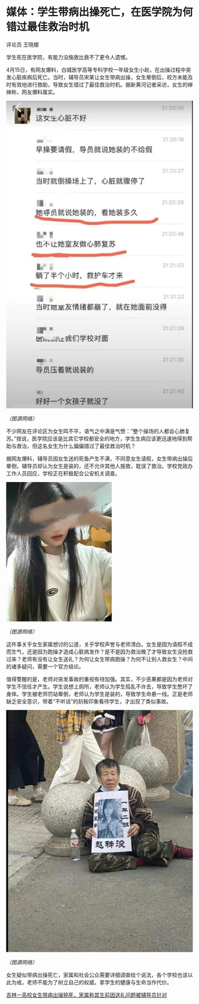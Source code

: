 # 媒体：学生带病出操死亡，在医学院为何错过最佳救治时机

评论员 王晓娜

学生死在医学院，有能力没施救比救不了更令人遗憾。

4月15日，有网友爆料，白城医学高等专科学校一年级女生小赵，在出操过程中突发心脏疾病后死亡。当时，辅导员宋某让女生带病出操，女生晕倒后，校方未能及时有效地进行救助，导致女生错过了最佳救治时机。据新黄河记者采访，女生的婶婶称，网友爆料属实。

![5d40a908bad0616ffb76a7142dc5df8a.jpg](https://raw.githubusercontent.com/qqhsx/qqnews_image/main/2024/04/16/媒体：学生带病出操死亡，在医学院为何错过最佳救治时机/5d40a908bad0616ffb76a7142dc5df8a.jpg)

_（图源网络）_

不少网友在评论区为女生鸣不平，语气之中满是气愤：“整个操场的人都会心肺复苏。”按说，医学院应该是比其它学校都安全的地方，学生生病应该更迅速地得到帮助与救治，但这名女生为什么偏偏错过了最佳救治时机？

据网友爆料，辅导员因女生送的死鱼产生不满，不同意女生请假，女生带病出操后晕倒，辅导员却认为女生是装的，还不允许其他人施救，耽误了救治。学校党政办工作人员回应，学校正在积极配合公安机关调查。

![a9c29902b021495c6884a8b622fbb266.jpg](https://raw.githubusercontent.com/qqhsx/qqnews_image/main/2024/04/16/媒体：学生带病出操死亡，在医学院为何错过最佳救治时机/a9c29902b021495c6884a8b622fbb266.jpg)

_（图源网络）_

这件事关乎女生家属想讨的公道，关乎学校声誉与老师清白。女生是因为请假不成而生气，还是因为跑操才造成心脏病发作？是不是因为救治晚了才导致女生没抢救过来？老师有没有让女生送礼？为何让女生带病跑操？为何不让别人救女生？中间的诸多疑问，需要一个官方结论。

值得警醒的是，老师对突发事故的重视有待加强。其实，不少恶果都是因为老师对学生不信任才产生。学生说想上厕所，老师认为学生捣乱不许去，导致学生憋坏了身体。学生被老师罚站晕倒，老师认为学生是装的，导致学生命悬一线。正是老师缺乏安全意识，带着“不听话”的刻板印象看待学生，才出现了类似事故。

![48c5d7291f41c7f9d564148c958dcaa2.jpg](https://raw.githubusercontent.com/qqhsx/qqnews_image/main/2024/04/16/媒体：学生带病出操死亡，在医学院为何错过最佳救治时机/48c5d7291f41c7f9d564148c958dcaa2.jpg)

 _（图源网络）_

女生疑似带病出操死亡，家属和社会公众需要详细调查给个说法，各个学校也该以此为戒，老师不能为了树立自己的权威，拿学生的健康与生命当作代价。

[吉林一高校女生带病出操猝死，家属称其生前因送礼问题被辅导员针对](https://news.qq.com/rain/a/20240415A07GJM00)

